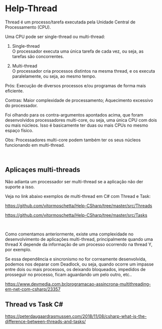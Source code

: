 # Help-Thread

Thread é um processo/tarefa executada pela Unidade Central de Processamento (CPU). 

Uma CPU pode ser single-thread ou multi-thread:

1. Single-thread   
O processador executa uma única tarefa de cada vez, ou seja, as tarefas são concorrentes.

2. Multi-thread  
O processador cria processos distintos na mesma thread, e os executa paralelamente, ou seja, ao mesmo tempo.   

Prós: Execução de diversos processos e/ou programas de forma mais eficiente.

Contras: Maior complexidade de processamento; Aquecimento excessivo do processador. 

Foi olhando para os contra-argumentos apontados acima, que foram desenvolvidos processadores multi-core, ou seja, uma única CPU com dois ou mais núcleos. Isso é
basicamente ter duas ou mais CPUs no mesmo espaço físico. 

Obs: Processadores multi-core podem também ter os seus núcleos funcionando em multi-thread. 

<br>

## Aplicaçes multi-threads

Não adianta um processador ser multi-thread se a aplicação não der suporte a isso. 

Veja no link abaixo exemplos de multi-thread em C# com Thread e Task:

<https://github.com/vitormoschetta/Help-CSharp/tree/master/src/Threads>

<https://github.com/vitormoschetta/Help-CSharp/tree/master/src/Tasks>


<br>

Como comentamos anteriormente, existe uma complexidade no desenvolvimento de aplicações multi-thread, principalmente quando uma thread X depende da informação de um processo ocorrendo na thread Y, por exemplo. 

Se essa dependência e sincronismo no for correamente desenvolvida, podemos nos deparar com Deadlock, ou seja, quando ocorre um impasse entre dois ou mais processos, os deixando bloqueados, impedidos de prosseguir no processo, ficam aguardando um pelo outro, etc..


<https://www.devmedia.com.br/programacao-assincrona-multithreading-em-net-com-csharp/23357>


## Thread vs Task C#

<https://peterdaugaardrasmussen.com/2018/11/08/csharp-what-is-the-difference-between-threads-and-tasks/>
